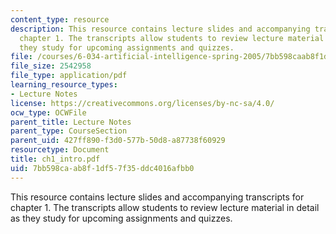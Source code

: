 ```yaml
---
content_type: resource
description: This resource contains lecture slides and accompanying transcripts for
  chapter 1. The transcripts allow students to review lecture material in detail as
  they study for upcoming assignments and quizzes.
file: /courses/6-034-artificial-intelligence-spring-2005/7bb598caab8f1df57f35ddc4016afbb0_ch1_intro.pdf
file_size: 2542958
file_type: application/pdf
learning_resource_types:
- Lecture Notes
license: https://creativecommons.org/licenses/by-nc-sa/4.0/
ocw_type: OCWFile
parent_title: Lecture Notes
parent_type: CourseSection
parent_uid: 427ff890-f3d0-577b-50d8-a87738f60929
resourcetype: Document
title: ch1_intro.pdf
uid: 7bb598ca-ab8f-1df5-7f35-ddc4016afbb0
---
```

This resource contains lecture slides and accompanying transcripts for chapter 1. The transcripts allow students to review lecture material in detail as they study for upcoming assignments and quizzes.